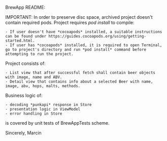 BrewApp README:

IMPORTANT: In order to preserve disc space, archived project doesn't contain required pods. Project requires *pod install* to compile:

	- If user doesn't have *cocoapods* installed, a suitable instructions can be found under https://guides.cocoapods.org/using/getting-started.html.
	- If user has *cocoapods* installed, it is required to open Terminal, go to project's directory and run *pod install* command before attempting to run the project.

Project consists of:

    - List view that after successful fetch shall contain beer objects with image, name and ABV.
    - Detail view that contains info about a selected Beer with name, image, abv, hops, malts, methods.

Business logic of:

    - decoding *punkapi* response in Store
    - presentation logic in ViewModel
    - error handling in Store

is covered by unit tests of BrewAppTests scheme.

Sincerely,
Marcin
